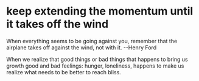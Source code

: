 keep extending the momentum until it takes off the wind
===

When everything seems to be going against you, remember that the airplane takes off against the wind, not with it. --Henry Ford

When we realize that good things or bad things that happens to bring us growth
good and bad feelings: hunger, loneliness, happens to make us realize what needs to be better to reach bliss.